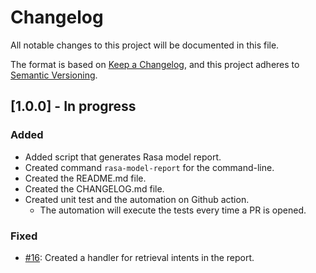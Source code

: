 # Changelog

All notable changes to this project will be documented in this file.

The format is based on [Keep a Changelog](https://keepachangelog.com/en/1.0.0/),
and this project adheres to [Semantic Versioning](https://semver.org/spec/v2.0.0.html).


<!-- ## [Unreleased]
### Added
- Added Dutch translation
### Fixed
- Fixed foldouts in Dutch translation -->


## [1.0.0] - In progress
### Added
- Added script that generates Rasa model report.
- Created command `rasa-model-report` for the command-line.
- Created the README.md file.
- Created the CHANGELOG.md file.
- Created unit test and the automation on Github action.
  - The automation will execute the tests every time a PR is opened.

### Fixed
- [#16](https://github.com/brunohjs/rasa-model-report/issues/16): Created a handler for retrieval intents in the report.


<!-- [unreleased]: https://github.com/brunohjs/rasa-model-report/compare/v1.0.0...HEAD
[1.0.0]: https://github.com/brunohjs/rasa-model-report/releases/tag/v1.0.0 -->

